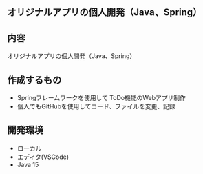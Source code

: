 ## オリジナルアプリの個人開発（Java、Spring）

## 内容
オリジナルアプリの個人開発（Java、Spring）

## 作成するもの
- Springフレームワークを使用して ToDo機能のWebアプリ制作
- 個人でもGitHubを使用してコード、ファイルを変更、記録

## 開発環境
- ローカル
- エディタ(VSCode)
- Java 15
